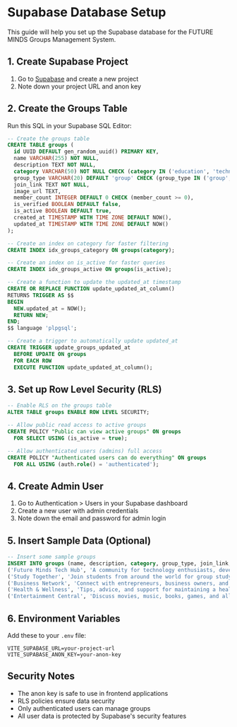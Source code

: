 # Supabase Database Setup

This guide will help you set up the Supabase database for the FUTURE MINDS Groups Management System.

## 1. Create Supabase Project

1. Go to [Supabase](https://supabase.com) and create a new project
2. Note down your project URL and anon key

## 2. Create the Groups Table

Run this SQL in your Supabase SQL Editor:

```sql
-- Create the groups table
CREATE TABLE groups (
  id UUID DEFAULT gen_random_uuid() PRIMARY KEY,
  name VARCHAR(255) NOT NULL,
  description TEXT NOT NULL,
  category VARCHAR(50) NOT NULL CHECK (category IN ('education', 'technology', 'business', 'entertainment', 'health', 'sports', 'other')),
  group_type VARCHAR(20) DEFAULT 'group' CHECK (group_type IN ('group', 'channel')),
  join_link TEXT NOT NULL,
  image_url TEXT,
  member_count INTEGER DEFAULT 0 CHECK (member_count >= 0),
  is_verified BOOLEAN DEFAULT false,
  is_active BOOLEAN DEFAULT true,
  created_at TIMESTAMP WITH TIME ZONE DEFAULT NOW(),
  updated_at TIMESTAMP WITH TIME ZONE DEFAULT NOW()
);

-- Create an index on category for faster filtering
CREATE INDEX idx_groups_category ON groups(category);

-- Create an index on is_active for faster queries
CREATE INDEX idx_groups_active ON groups(is_active);

-- Create a function to update the updated_at timestamp
CREATE OR REPLACE FUNCTION update_updated_at_column()
RETURNS TRIGGER AS $$
BEGIN
  NEW.updated_at = NOW();
  RETURN NEW;
END;
$$ language 'plpgsql';

-- Create a trigger to automatically update updated_at
CREATE TRIGGER update_groups_updated_at 
  BEFORE UPDATE ON groups 
  FOR EACH ROW 
  EXECUTE FUNCTION update_updated_at_column();
```

## 3. Set up Row Level Security (RLS)

```sql
-- Enable RLS on the groups table
ALTER TABLE groups ENABLE ROW LEVEL SECURITY;

-- Allow public read access to active groups
CREATE POLICY "Public can view active groups" ON groups
  FOR SELECT USING (is_active = true);

-- Allow authenticated users (admins) full access
CREATE POLICY "Authenticated users can do everything" ON groups
  FOR ALL USING (auth.role() = 'authenticated');
```

## 4. Create Admin User

1. Go to Authentication > Users in your Supabase dashboard
2. Create a new user with admin credentials
3. Note down the email and password for admin login

## 5. Insert Sample Data (Optional)

```sql
-- Insert some sample groups
INSERT INTO groups (name, description, category, group_type, join_link, member_count, is_verified) VALUES
('Future Minds Tech Hub', 'A community for technology enthusiasts, developers, and innovators. Share knowledge, discuss latest trends, and collaborate on projects.', 'technology', 'group', 'https://chat.whatsapp.com/sample1', 250, true),
('Study Together', 'Join students from around the world for group study sessions, resource sharing, and academic support.', 'education', 'group', 'https://chat.whatsapp.com/sample2', 180, true),
('Business Network', 'Connect with entrepreneurs, business owners, and professionals. Share opportunities and grow your network.', 'business', 'group', 'https://chat.whatsapp.com/sample3', 320, false),
('Health & Wellness', 'Tips, advice, and support for maintaining a healthy lifestyle. Share recipes, workouts, and motivation.', 'health', 'group', 'https://chat.whatsapp.com/sample4', 95, false),
('Entertainment Central', 'Discuss movies, music, books, games, and all things entertainment. Share recommendations and reviews.', 'entertainment', 'group', 'https://chat.whatsapp.com/sample5', 420, true);
```

## 6. Environment Variables

Add these to your `.env` file:

```env
VITE_SUPABASE_URL=your-project-url
VITE_SUPABASE_ANON_KEY=your-anon-key
```

## Security Notes

- The anon key is safe to use in frontend applications
- RLS policies ensure data security
- Only authenticated users can manage groups
- All user data is protected by Supabase's security features
